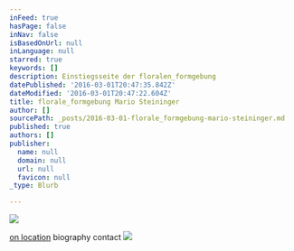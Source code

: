 ```yaml
---
inFeed: true
hasPage: false
inNav: false
isBasedOnUrl: null
inLanguage: null
starred: true
keywords: []
description: Einstiegsseite der floralen_formgebung
datePublished: '2016-03-01T20:47:35.842Z'
dateModified: '2016-03-01T20:47:22.604Z'
title: florale_formgebung Mario Steininger
author: []
sourcePath: _posts/2016-03-01-florale_formgebung-mario-steininger.md
published: true
authors: []
publisher:
  name: null
  domain: null
  url: null
  favicon: null
_type: Blurb

---
```

![](https://the-grid-user-content.s3-us-west-2.amazonaws.com/7fb94107-0fc2-4c24-9dea-9723dca3b6d8.jpg)

[on location][0] biography contact ![](https://the-grid-user-content.s3-us-west-2.amazonaws.com/a2763b15-2a21-4598-adb3-912b6f392133.gif)

[0]: https://app.thegrid.io/sites/71e97b1f-3199-4c28-8579-efd814d4033e/posts/a7a1c25c-f760-4f7d-a58b-78953020024a
